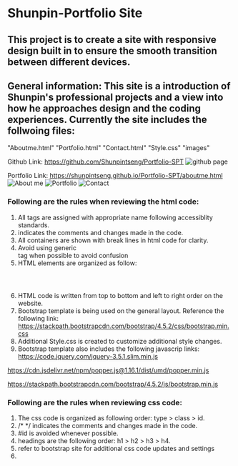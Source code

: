 # Shunpin-Portfolio Site

## This project is to create a site with responsive design built in to ensure the smooth transition between different devices. 

## General information: This site is a introduction of Shunpin's professional projects and a view into how he approaches design and the coding experiences. Currently the site includes the follwoing files:

"Aboutme.html"
"Portfolio.html"
"Contact.html"
"Style.css"
"images"

Github Link: https://github.com/Shunpintseng/Portfolio-SPT
![github page](image/Github.PNG)

Portfolio Link: https://shunpintseng.github.io/Portfolio-SPT/aboutme.html
![About me](image/Aboutme.PNG)
![Portfolio](image/Portfolio.PNG)
![Contact](image/Contact.PNG)


### Following are the rules when reviewing the html code:

1. All tags are assigned with appropriate name following accessiblity standards. 
2. <!-- --> indicates the comments and changes made in the code.
3. All containers are shown with break lines in html code for clarity.
4. Avoid using generic <div> tag when possible to avoid confusion
5. HTML elements are organized as follow: 
	<header>
	<nav>
	<section>
	<article>
	<aside>
	<footer>
6. HTML code is written from top to bottom and left to right order on the website.
7. Bootstrap template is being used on the general layout. Reference the following link:
https://stackpath.bootstrapcdn.com/bootstrap/4.5.2/css/bootstrap.min.css
8. Additional Style.css is created to customize additional style changes.
9. Bootstrap template also includes the following javascrip links:
https://code.jquery.com/jquery-3.5.1.slim.min.js

https://cdn.jsdelivr.net/npm/popper.js@1.16.1/dist/umd/popper.min.js

https://stackpath.bootstrapcdn.com/bootstrap/4.5.2/js/bootstrap.min.js


### Following are the rules when reviewing css code:

1. The css code is organized as following order: type > class > id.
2. /* */ indicates the comments and changes made in the code.
3. #id is avoided whenever possible.
4. headings are the following order: h1 > h2 > h3 > h4.
5. refer to bootstrap site for additional css code updates and settings
6. 

 